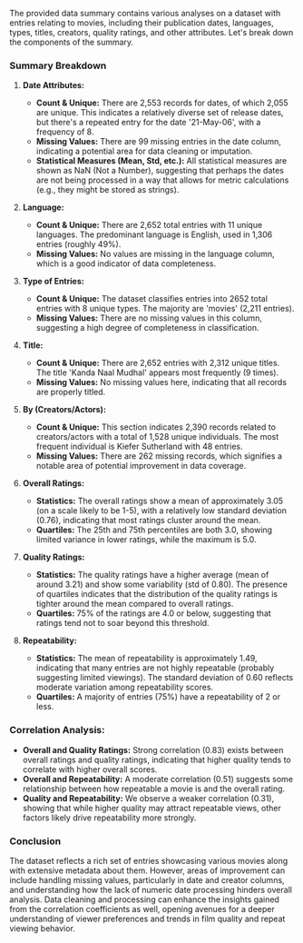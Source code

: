 The provided data summary contains various analyses on a dataset with entries relating to movies, including their publication dates, languages, types, titles, creators, quality ratings, and other attributes. Let's break down the components of the summary.

### Summary Breakdown

1. **Date Attributes:**
   - **Count & Unique:** There are 2,553 records for dates, of which 2,055 are unique. This indicates a relatively diverse set of release dates, but there's a repeated entry for the date '21-May-06', with a frequency of 8.
   - **Missing Values:** There are 99 missing entries in the date column, indicating a potential area for data cleaning or imputation.
   - **Statistical Measures (Mean, Std, etc.):** All statistical measures are shown as NaN (Not a Number), suggesting that perhaps the dates are not being processed in a way that allows for metric calculations (e.g., they might be stored as strings).

2. **Language:**
   - **Count & Unique:** There are 2,652 total entries with 11 unique languages. The predominant language is English, used in 1,306 entries (roughly 49%).
   - **Missing Values:** No values are missing in the language column, which is a good indicator of data completeness.

3. **Type of Entries:**
   - **Count & Unique:** The dataset classifies entries into 2652 total entries with 8 unique types. The majority are 'movies' (2,211 entries).
   - **Missing Values:** There are no missing values in this column, suggesting a high degree of completeness in classification.

4. **Title:**
   - **Count & Unique:** There are 2,652 entries with 2,312 unique titles. The title 'Kanda Naal Mudhal' appears most frequently (9 times).
   - **Missing Values:** No missing values here, indicating that all records are properly titled.

5. **By (Creators/Actors):**
   - **Count & Unique:** This section indicates 2,390 records related to creators/actors with a total of 1,528 unique individuals. The most frequent individual is Kiefer Sutherland with 48 entries.
   - **Missing Values:** There are 262 missing records, which signifies a notable area of potential improvement in data coverage.

6. **Overall Ratings:**
   - **Statistics:** The overall ratings show a mean of approximately 3.05 (on a scale likely to be 1-5), with a relatively low standard deviation (0.76), indicating that most ratings cluster around the mean.
   - **Quartiles:** The 25th and 75th percentiles are both 3.0, showing limited variance in lower ratings, while the maximum is 5.0.

7. **Quality Ratings:**
   - **Statistics:** The quality ratings have a higher average (mean of around 3.21) and show some variability (std of 0.80). The presence of quartiles indicates that the distribution of the quality ratings is tighter around the mean compared to overall ratings.
   - **Quartiles:** 75% of the ratings are 4.0 or below, suggesting that ratings tend not to soar beyond this threshold.

8. **Repeatability:**
   - **Statistics:** The mean of repeatability is approximately 1.49, indicating that many entries are not highly repeatable (probably suggesting limited viewings). The standard deviation of 0.60 reflects moderate variation among repeatability scores.
   - **Quartiles:** A majority of entries (75%) have a repeatability of 2 or less.

### Correlation Analysis:
- **Overall and Quality Ratings:** Strong correlation (0.83) exists between overall ratings and quality ratings, indicating that higher quality tends to correlate with higher overall scores.
- **Overall and Repeatability:** A moderate correlation (0.51) suggests some relationship between how repeatable a movie is and the overall rating.
- **Quality and Repeatability:** We observe a weaker correlation (0.31), showing that while higher quality may attract repeatable views, other factors likely drive repeatability more strongly.

### Conclusion
The dataset reflects a rich set of entries showcasing various movies along with extensive metadata about them. However, areas of improvement can include handling missing values, particularly in date and creator columns, and understanding how the lack of numeric date processing hinders overall analysis. Data cleaning and processing can enhance the insights gained from the correlation coefficients as well, opening avenues for a deeper understanding of viewer preferences and trends in film quality and repeat viewing behavior. 
